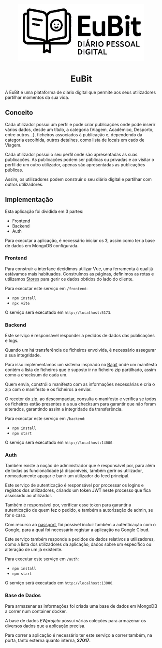 <p align="center">
    <img src="logo-bg.jpg" alt="Project Logo" />
</p>

<h1 align="center">EuBit</h1>

A EuBit é uma plataforma de diário digital que permite aos seus utilizadores partilhar momentos da sua vida.

## Conceito

Cada utilizador possui um perfil e pode criar publicações onde pode inserir vários dados, desde um título, a categoria (Viagem, Académico, Desporto, entre outros...), ficheiros associados à publicação e, dependendo da categoria escolhida, outros detalhes, como lista de locais em cado de Viagem.

Cada utilizador possui o seu perfil onde são apresentadas as suas publicações. As publicações podem ser públicas ou privadas e ao visitar o perfil de um outro utilizador, apenas são apresentadas as publicações públicas.

Assim, os utilizadores podem construir o seu diário digital e partilhar com outros utilizadores.

## Implementação

Esta aplicação foi dividida em 3 partes:

- Frontend
- Backend
- Auth

Para executar a aplicação, é necessário iniciar os 3, assim como ter a base de dados em MongoDB configurada.

### Frontend

Para construír a interface decidimos utilizar Vue, uma ferramenta à qual já estávamos mais habituados. Construímos as páginas, definimos as rotas e utilizamos [Stores](https://pinia.vuejs.org/) para gerir os dados obtidos do lado do cliente.

Para executar este serviço em `/frontend`:

- `npm install`
- `npx vite`

O serviço será executado em `http://localhost:5173`.

### Backend

Este serviço é responsável responder a pedidos de dados das publicações e logs.

Quando um há transferência de ficheiros envolvida, é necessário assegurar a sua integridade.

Para isso implementamos um sistema inspirado no [Bagit](https://datatracker.ietf.org/doc/rfc8493/) onde um manifesto contém a lista de ficheiros que é suposto ir no ficheiro zip partilhado, assim como a checksum de cada um.

Quem envia, constrói o manifesto com as informações necessárias e cria o zip com o manifesto e os ficheiros a enviar.

O recetor do zip, ao descompactar, consulta o manifesto e verifica se todos os ficheiros estão presentes e a sua checksum para garantir que não foram alterados, garantindo assim a integridade da transferência.

Para executar este serviço em `/backend`:

- `npm install`
- `npm start`

O serviço será executado em `http://localhost:14000`.

### Auth

Também existe a noção de administrador que é responsável por, para além de todas as funcionalidade já disponíveis, também gerir os utilizador, nomeadamente apagar e banir um utilizador do feed principal.

Este serviço de autenticação é responsável por processar os logins e registos dos utilizadores, criando um token JWT neste processo que fica associado ao utilizador.

Também é responsável por, verificar esse token para garantir a autenticação de quem fez o pedido, e também a autorização de admin, se for o caso.

Com recurso ao [passport](https://www.passportjs.org/), foi possível incluír também a autenticação com o Google, para a qual foi necessário registar a aplicação na Google Cloud.

Este serviço também responde a pedidos de dados relativos a utilizadores, como a lista dos utilizadores da aplicação, dados sobre um específico ou alteração de um já existente.

Para executar este serviço em `/auth`:

- `npm install`
- `npm start`

O serviço será executado em `http://localhost:13000`.

### Base de Dados

Para armazenar as informações foi criada uma base de dados em MongoDB a correr num container docker.

A base de dados *EWprojeto* possui várias coleções para armazenar os diversos dados que a aplicação precisa.

Para correr a aplicação é necessário ter este serviço a correr também, na porta, tanto externa quanto interna, **27017**.
